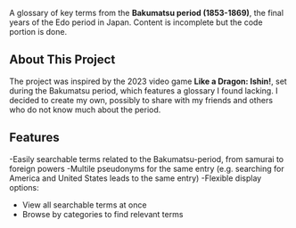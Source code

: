 A glossary of key terms from the **Bakumatsu period (1853-1869)**, the final years of the Edo period in Japan. Content is incomplete but the code portion is done.

## About This Project

The project was inspired by the 2023 video game **Like a Dragon: Ishin!**, set during the Bakumatsu period, which features a glossary I found lacking. I decided to create my own, possibly to share with my friends and others who do not know much about the period.

## Features
-Easily searchable terms related to the Bakumatsu-period, from samurai to foreign powers
-Multile pseudonyms for the same entry (e.g. searching for America and United States leads to the same entry)
-Flexible display options:  
  - View all searchable terms at once  
  - Browse by categories to find relevant terms  
